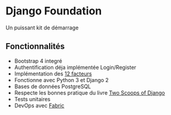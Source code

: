 # Django Foundation
Un puissant kit de démarrage

## Fonctionnalités
  * Bootstrap 4 integré
  * Authentification déja implémentée Login/Register
  * Implémentation des [12 facteurs](https://12factor.net)
  * Fonctionne avec Python 3 et Django 2
  * Bases de données PostgreSQL
  * Respecte les bonnes pratique du livre [Two Scoops of Django](https://twoscoopspress.com/products/two-scoops-of-django-1-11)
  * Tests unitaires
  * DevOps avec [Fabric](http://www.fabfile.org/)

